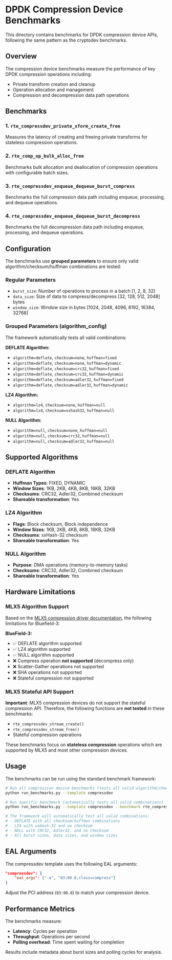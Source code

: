 # DPDK Compression Device Benchmarks

This directory contains benchmarks for DPDK compression device APIs, following the same pattern as the cryptodev benchmarks.

## Overview

The compression device benchmarks measure the performance of key DPDK compression operations including:
- Private transform creation and cleanup
- Operation allocation and management
- Compression and decompression data path operations

## Benchmarks

### 1. `rte_compressdev_private_xform_create_free`
Measures the latency of creating and freeing private transforms for stateless compression operations.

### 2. `rte_comp_op_bulk_alloc_free`
Benchmarks bulk allocation and deallocation of compression operations with configurable batch sizes.

### 3. `rte_compressdev_enqueue_dequeue_burst_compress`
Benchmarks the full compression data path including enqueue, processing, and dequeue operations.

### 4. `rte_compressdev_enqueue_dequeue_burst_decompress`
Benchmarks the full decompression data path including enqueue, processing, and dequeue operations.

## Configuration

The benchmarks use **grouped parameters** to ensure only valid algorithm/checksum/huffman combinations are tested:

### Regular Parameters
- `burst_size`: Number of operations to process in a batch [1, 2, 8, 32]
- `data_size`: Size of data to compress/decompress [32, 128, 512, 2048] bytes
- `window_size`: Window size in bytes [1024, 2048, 4096, 8192, 16384, 32768]

### Grouped Parameters (algorithm_config)
The framework automatically tests all valid combinations:

**DEFLATE Algorithm:**
- `algorithm=deflate`, `checksum=none`, `huffman=fixed`
- `algorithm=deflate`, `checksum=none`, `huffman=dynamic`
- `algorithm=deflate`, `checksum=crc32`, `huffman=fixed`
- `algorithm=deflate`, `checksum=crc32`, `huffman=dynamic`
- `algorithm=deflate`, `checksum=adler32`, `huffman=fixed`
- `algorithm=deflate`, `checksum=adler32`, `huffman=dynamic`

**LZ4 Algorithm:**
- `algorithm=lz4`, `checksum=none`, `huffman=null`
- `algorithm=lz4`, `checksum=xxhash32`, `huffman=null`

**NULL Algorithm:**
- `algorithm=null`, `checksum=none`, `huffman=null`
- `algorithm=null`, `checksum=crc32`, `huffman=null`
- `algorithm=null`, `checksum=adler32`, `huffman=null`

## Supported Algorithms

### DEFLATE Algorithm
- **Huffman Types**: FIXED, DYNAMIC
- **Window Sizes**: 1KB, 2KB, 4KB, 8KB, 16KB, 32KB
- **Checksums**: CRC32, Adler32, Combined checksum
- **Shareable transformation**: Yes

### LZ4 Algorithm
- **Flags**: Block checksum, Block independence
- **Window Sizes**: 1KB, 2KB, 4KB, 8KB, 16KB, 32KB
- **Checksums**: xxHash-32 checksum
- **Shareable transformation**: Yes

### NULL Algorithm
- **Purpose**: DMA operations (memory-to-memory tasks)
- **Checksums**: CRC32, Adler32, Combined checksum
- **Shareable transformation**: Yes

## Hardware Limitations

### MLX5 Algorithm Support
Based on the [MLX5 compression driver documentation](https://doc.dpdk.org/guides/compressdevs/mlx5.html), the following limitations for Bluefield-3:

**BlueField-3:**
- ✅ DEFLATE algorithm supported
- ✅ LZ4 algorithm supported
- ✅ NULL algorithm supported
- ❌ Compress operation **not supported** (decompress only)
- ❌ Scatter-Gather operations not supported
- ❌ SHA operations not supported
- ❌ Stateful compression not supported

### MLX5 Stateful API Support
**Important**: MLX5 compression devices do not support the stateful compression API. Therefore, the following functions are **not tested** in these benchmarks:

- `rte_compressdev_stream_create()`
- `rte_compressdev_stream_free()`
- Stateful compression operations

These benchmarks focus on **stateless compression** operations which are supported by MLX5 and most other compression devices.

## Usage

The benchmarks can be run using the standard benchmark framework:

```bash
# Run all compression device benchmarks (tests all valid algorithm/checksum/huffman combinations)
python run_benchmarks.py --template compressdev

# Run specific benchmark (automatically tests all valid combinations)
python run_benchmarks.py --template compressdev --benchmark rte_compressdev_enqueue_dequeue_burst_compress

# The framework will automatically test all valid combinations:
# - DEFLATE with all checksum/huffman combinations
# - LZ4 with xxHash-32 and no checksum
# - NULL with CRC32, Adler32, and no checksum
# - All burst sizes, data sizes, and window sizes
```

## EAL Arguments

The compressdev template uses the following EAL arguments:
```json
"compressdev": {
    "eal_args": ["-a", "03:00.0,class=compress"]
}
```

Adjust the PCI address (`03:00.0`) to match your compression device.

## Performance Metrics

The benchmarks measure:
- **Latency**: Cycles per operation
- **Throughput**: Operations per second
- **Polling overhead**: Time spent waiting for completion

Results include metadata about burst sizes and polling cycles for analysis.
